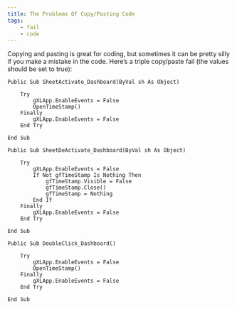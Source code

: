 ```yaml
---
title: The Problems Of Copy/Pasting Code
tags:
    - fail
    - code
---
```


Copying and pasting is great for coding, but sometimes it can be pretty silly if you make a mistake in the code. Here’s a triple copy/paste fail (the values should be set to true):

``` vbscript
Public Sub SheetActivate_Dashboard(ByVal sh As Object)

    Try
        gXLApp.EnableEvents = False
        OpenTimeStamp()
    Finally
        gXLApp.EnableEvents = False
    End Try

End Sub

Public Sub SheetDeActivate_Dashboard(ByVal sh As Object)

    Try
        gXLApp.EnableEvents = False
        If Not gfTimeStamp Is Nothing Then
            gfTimeStamp.Visible = False
            gfTimeStamp.Close()
            gfTimeStamp = Nothing
        End If
    Finally
        gXLApp.EnableEvents = False
    End Try

End Sub

Public Sub DoubleClick_Dashboard()

    Try
        gXLApp.EnableEvents = False
        OpenTimeStamp()
    Finally
        gXLApp.EnableEvents = False
    End Try

End Sub
```
